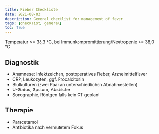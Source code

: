 ```yaml
---
title: Fieber Checkliste
date: 2021-08-03
description: General checklist for management of fever
tags: [checklist, general]
toc: True
---
```


Temperatur >= 38,3 °C, bei Immunkompromittierung/Neutropenie >= 38,0 °C

## Diagnostik

- Anamnese: Infektzeichen, postoperatives Fieber, Arzneimittelfiever
- CRP, Leukozyten, ggf. Procalcitonin
- Blutkulturen (zwei Paar an unterschiedlichen Abnahmestellen)
- U-Status, Sputum, Abstriche
- Sonographie, Röntgen falls kein CT geplant

## Therapie

- Paracetamol
- Antibiotika nach vermutetem Fokus
